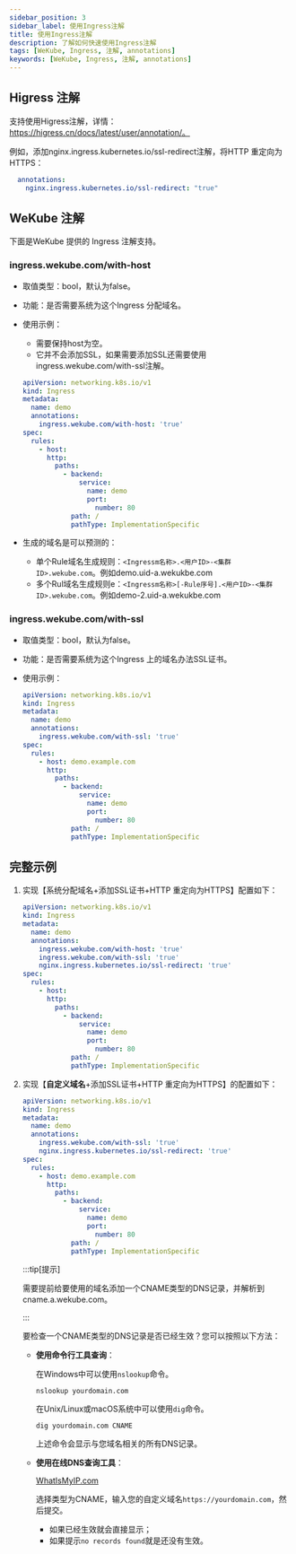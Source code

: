 ```yaml
---
sidebar_position: 3
sidebar_label: 使用Ingress注解
title: 使用Ingress注解
description: 了解如何快速使用Ingress注解
tags: [WeKube, Ingress, 注解, annotations]
keywords: [WeKube, Ingress, 注解, annotations]
---
```


## Higress 注解
支持使用Higress注解，详情：https://higress.cn/docs/latest/user/annotation/。

例如，添加nginx.ingress.kubernetes.io/ssl-redirect注解，将HTTP 重定向为HTTPS：

```yaml
  annotations: 
    nginx.ingress.kubernetes.io/ssl-redirect: "true"
```

## WeKube 注解

下面是WeKube 提供的 Ingress 注解支持。

### ingress.wekube.com/with-host

- 取值类型：bool，默认为false。

- 功能：是否需要系统为这个Ingress 分配域名。

- 使用示例：

  - 需要保持host为空。
  - 它并不会添加SSL，如果需要添加SSL还需要使用ingress.wekube.com/with-ssl注解。

  ```yaml
  apiVersion: networking.k8s.io/v1
  kind: Ingress
  metadata:
    name: demo
    annotations:
      ingress.wekube.com/with-host: 'true'
  spec:
    rules:
      - host: 
        http:
          paths:
            - backend:
                service:
                  name: demo
                  port:
                    number: 80
              path: /
              pathType: ImplementationSpecific
  ```

- 生成的域名是可以预测的：

  - 单个Rule域名生成规则：`<Ingressm名称>.<用户ID>-<集群ID>.wekube.com`。例如demo.uid-a.wekukbe.com
  - 多个Rul域名生成规则e：`<Ingressm名称>[-Rule序号].<用户ID>-<集群ID>.wekube.com`。例如demo-2.uid-a.wekukbe.com



### ingress.wekube.com/with-ssl

- 取值类型：bool，默认为false。

- 功能：是否需要系统为这个Ingress 上的域名办法SSL证书。

- 使用示例：

  ```yaml
  apiVersion: networking.k8s.io/v1
  kind: Ingress
  metadata:
    name: demo
    annotations:
      ingress.wekube.com/with-ssl: 'true'
  spec:
    rules:
      - host: demo.example.com
        http:
          paths:
            - backend:
                service:
                  name: demo
                  port:
                    number: 80
              path: /
              pathType: ImplementationSpecific
  ```

## 完整示例

1. 实现【系统分配域名+添加SSL证书+HTTP 重定向为HTTPS】配置如下：

   ```yaml
   apiVersion: networking.k8s.io/v1
   kind: Ingress
   metadata:
     name: demo
     annotations:
       ingress.wekube.com/with-host: 'true'
       ingress.wekube.com/with-ssl: 'true'
       nginx.ingress.kubernetes.io/ssl-redirect: 'true'
   spec:
     rules:
       - host: 
         http:
           paths:
             - backend:
                 service:
                   name: demo
                   port:
                     number: 80
               path: /
               pathType: ImplementationSpecific
   ```

2. 实现【**自定义域名**+添加SSL证书+HTTP 重定向为HTTPS】的配置如下：

   ```yaml
   apiVersion: networking.k8s.io/v1
   kind: Ingress
   metadata:
     name: demo
     annotations:
       ingress.wekube.com/with-ssl: 'true'
       nginx.ingress.kubernetes.io/ssl-redirect: 'true'
   spec:
     rules:
       - host: demo.example.com
         http:
           paths:
             - backend:
                 service:
                   name: demo
                   port:
                     number: 80
               path: /
               pathType: ImplementationSpecific
   ```

   :::tip[提示]
   
   需要提前给要使用的域名添加一个CNAME类型的DNS记录，并解析到cname.a.wekube.com。

   :::

   要检查一个CNAME类型的DNS记录是否已经生效？您可以按照以下方法：

    - **使用命令行工具查询**：
   
      在Windows中可以使用`nslookup`命令。

      ```shell
      nslookup yourdomain.com
      ```
   
      在Unix/Linux或macOS系统中可以使用`dig`命令。

      ```shell
      dig yourdomain.com CNAME
      ```

      上述命令会显示与您域名相关的所有DNS记录。

    - **使用在线DNS查询工具**：

      [WhatIsMyIP.com](https://www.whatismyip.com/dns-lookup/)
   
      选择类型为CNAME，输入您的自定义域名`https://yourdomain.com`，然后提交。
   
      - 如果已经生效就会直接显示；
      - 如果提示`no records found`就是还没有生效。


